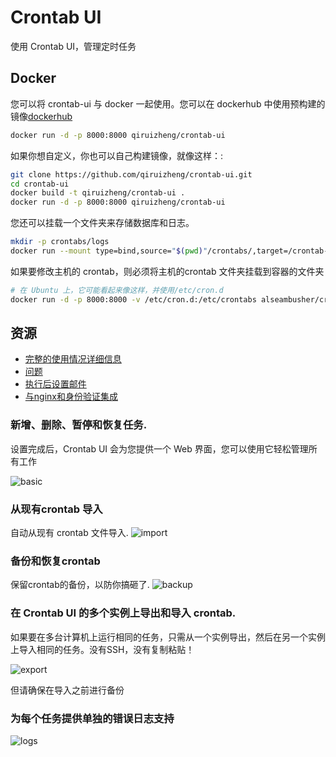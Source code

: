 Crontab UI
==========

使用 Crontab UI，管理定时任务

## Docker
您可以将 crontab-ui 与 docker 一起使用。您可以在 dockerhub 中使用预构建的镜像[dockerhub](https://hub.docker.com/r/qiruizheng/crontab-ui/tags)
```bash
docker run -d -p 8000:8000 qiruizheng/crontab-ui
```

如果你想自定义，你也可以自己构建镜像，就像这样：:
```bash
git clone https://github.com/qiruizheng/crontab-ui.git
cd crontab-ui
docker build -t qiruizheng/crontab-ui .
docker run -d -p 8000:8000 qiruizheng/crontab-ui
```

您还可以挂载一个文件夹来存储数据库和日志。
```bash
mkdir -p crontabs/logs
docker run --mount type=bind,source="$(pwd)"/crontabs/,target=/crontab-ui/crontabs/ -d -p 8000:8000 qiruizheng/crontab-ui
```

如果要修改主机的 crontab，则必须将主机的crontab 文件夹挂载到容器的文件夹
```bash
# 在 Ubuntu 上，它可能看起来像这样，并使用/etc/cron.d
docker run -d -p 8000:8000 -v /etc/cron.d:/etc/crontabs alseambusher/crontab-ui
```

    
## 资源

* [完整的使用情况详细信息](https://lifepluslinux.blogspot.com/2015/06/crontab-ui-easy-and-safe-way-to-manage.html)
* [问题](https://github.com/alseambusher/crontab-ui/blob/master/README/issues.md)
* [执行后设置邮件](https://lifepluslinux.blogspot.com/2017/03/introducing-mailing-in-crontab-ui.html)
* [与nginx和身份验证集成](https://github.com/alseambusher/crontab-ui/blob/master/README/nginx.md)

### 新增、删除、暂停和恢复任务.

设置完成后，Crontab UI 会为您提供一个 Web 界面，您可以使用它轻松管理所有工作

![basic](https://github.com/alseambusher/crontab-ui/raw/gh-pages/screenshots/main.png)

### 从现有crontab 导入

自动从现有 crontab 文件导入.
![import](https://github.com/alseambusher/crontab-ui/raw/gh-pages/screenshots/import.gif)

### 备份和恢复crontab

保留crontab的备份，以防你搞砸了.
![backup](https://github.com/alseambusher/crontab-ui/raw/gh-pages/screenshots/backup.png)

### 在 Crontab UI 的多个实例上导出和导入 crontab.

如果要在多台计算机上运行相同的任务，只需从一个实例导出，然后在另一个实例上导入相同的任务。没有SSH，没有复制粘贴！

![export](https://github.com/alseambusher/crontab-ui/raw/gh-pages/screenshots/import_db.png)

但请确保在导入之前进行备份

### 为每个任务提供单独的错误日志支持
![logs](https://github.com/alseambusher/crontab-ui/raw/gh-pages/screenshots/log.gif)

